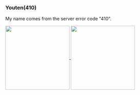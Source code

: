 ### Youten(410)
My name comes from the server error code "410".

<a href="https://github.com/anuraghazra/github-readme-stats">
  <img height=200 align="center" src="https://github-readme-stats.vercel.app/api?username=youten410" />
</a>
<a href="https://github.com/anuraghazra/convoychat">
  <img height=200 align="center" src="https://github-readme-stats.vercel.app/api/top-langs?username=youten410&layout=compact&langs_count=8&card_width=320" />
</a>

<!--START_SECTION:lapras-card--><!--END_SECTION:lapras-card-->

